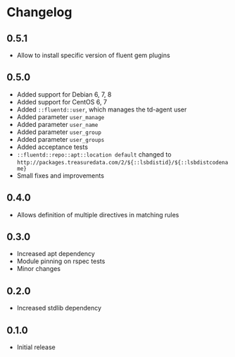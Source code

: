 # Changelog

## 0.5.1
* Allow to install specific version of fluent gem plugins

## 0.5.0
* Added support for Debian 6, 7, 8
* Added support for CentOS 6, 7
* Added `::fluentd::user`, which manages the td-agent user
* Added parameter `user_manage`
* Added parameter `user_name`
* Added parameter `user_group`
* Added parameter `user_groups`
* Added acceptance tests
* `::fluentd::repo::apt::location default` changed to
  `http://packages.treasuredata.com/2/${::lsbdistid}/${::lsbdistcodename}`
* Small fixes and improvements

## 0.4.0
* Allows definition of multiple directives in matching rules

## 0.3.0
* Increased apt dependency
* Module pinning on rspec tests
* Minor changes

## 0.2.0
* Increased stdlib dependency

## 0.1.0
* Initial release
